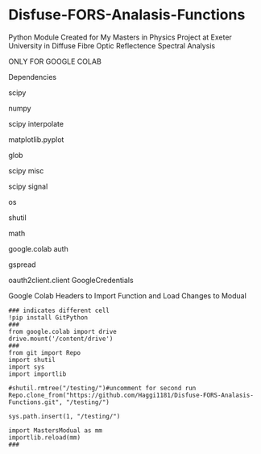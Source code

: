 # Disfuse-FORS-Analasis-Functions
Python Module Created for My Masters in Physics Project at Exeter University in Diffuse Fibre Optic Reflectence Spectral Analysis

ONLY FOR GOOGLE COLAB

Dependencies

scipy

numpy

scipy   interpolate

matplotlib.pyplot

glob

scipy   misc

scipy   signal

os

shutil

math

google.colab   auth

gspread

oauth2client.client   GoogleCredentials

Google Colab Headers to Import Function and Load Changes to Modual
```
### indicates different cell
!pip install GitPython
###
from google.colab import drive
drive.mount('/content/drive')
###
from git import Repo
import shutil
import sys
import importlib

#shutil.rmtree("/testing/")#uncomment for second run
Repo.clone_from("https://github.com/Haggi1181/Disfuse-FORS-Analasis-Functions.git", "/testing/")

sys.path.insert(1, "/testing/")

import MastersModual as mm
importlib.reload(mm)
###
```